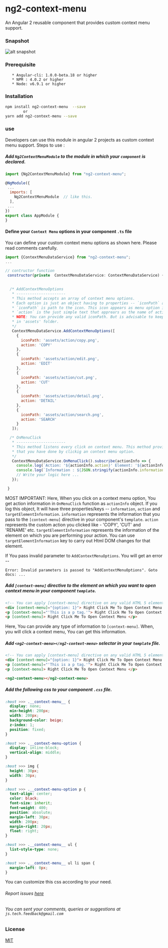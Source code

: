 # ng2-context-menu
An Angular 2 reusable component that provides custom context menu support.

### Snapshot
![alt snapshot](https://github.com/sauravgaursmith/ng2-context-menu/blob/master/ng2-context-menu.png)

### Prerequisite 
       * Angular-cli: 1.0.0-beta.18 or higher
       * NPM : 4.0.2 or higher
       * Node: v6.9.1 or higher

### Installation
```sh
npm install ng2-context-menu  --save
        or
yarn add ng2-context-menu --save
```
### use

Developers can use this module in angular 2 projects as custom context menu support.
Steps to use :

##### Add `Ng2ContextMenuModule` to the module in which your `component` is declared.

```js
import {Ng2ContextMenuModule} from "ng2-context-menu";

@NgModule({
 ...
  imports: [
    Ng2ContextMenuModule  // like this.
  ],
 ...
})
export class AppModule {
}

```
#### Define your `Context Menu` options in your component `.ts` file
You can define your custom context menu options as shown here. Please read comments carefully.
 ```js
 import {ContextMenuDataService} from "ng2-context-menu";
 ...
 
 // contructor function 
  constructor(private  ContextMenuDataService: ContextMenuDataService) {

  
   /* AddContextMenuOptions 
    * ----------------------
    * This method accepts an array of context menu options. 
    * Each option is just an object having to properties -- `iconPath` and `action`.
    * `iconPath` is path to the icon. This icon appears as menu option image/icon.
    * `action` is the just simple text that apprears as the name of action.
    * NOTE: You can provide any valid iconPath. But is advisable to keep your images/icons
    * in 'assets' folder.  
    */
    ContextMenuDataService.AddContextMenuOptions([
      {
        iconPath: 'assets/action/copy.png',
        action: 'COPY'
      },
      {
        iconPath: 'assets/action/edit.png',
        action: 'EDIT'
      },
      {
        iconPath: 'assets/action/cut.png',
        action: 'CUT'
      },
      {
        iconPath: 'assets/action/detail.png',
        action: 'DETAIL'
      },
      {
        iconPath: 'assets/action/search.png',
        action: 'SEARCH'
      }
    ]);

   /* OnMenuClick 
    * ----------------------
    * This method listens every click on context menu. This method provides action information 
    * that you have done by clickig an context menu option.
    */
    ContextMenuDataService.OnMenuClick().subscribe(actionInfo => {
      console.log(`Action: '${actionInfo.action}' Element: '${actionInfo.targetElementInformation.nodeName}'`);
      console.log(`Information : ${JSON.stringify(actionInfo.information)}`);
      // Write your logic here ...
    });

  }
 
 ```
 MOST IMPORTANT: Here, When you click on a context menu option, You get action information in `OnMenuClick` function
 as `actionInfo` object. If you log this object, It will have three properties/keys -- `information`, `action`
 and `targetElementInformation`. `information` represents the information that you pass to the `[context-menu]` 
 directive in your component's `template`. `action` represents the custom action you clicked like - 'COPY', 'CUT' and
 'RENAME' etc. `targetElementInformation` represents the information of the element on which you are performing your 
 action. You can use `targetElementInformation` key to carry out Html DOM changes for that element.
 
 If You pass invalid parameter to `AddContextMenuOptions`. You will get an error --
 ```text
 Error: Invalid parameters is passed to "AddContextMenuOptions". Goto docs: ...
 ```
 
##### Add `[context-menu]` directive to the element on which you want to open context menu in your component `template`. 

```html
<!-- You can apply [context-menu] directive on any valid HTML 5 element -->
<div [context-menu]="{option: 1}"> Right Click Me To Open Context Menu </div>
<p [context-menu]="'This is a p tag.'"> Right Click Me To Open Context Menu </p>
<p [context-menu]> Right Click Me To Open Context Menu </p>
 ```
Here, You can provide any type of information to `[context-menu]`. When, you will click a context menu, You can get this     information. 

##### Add `<ng2-context-menu></ng2-context-menu>` selector in your `template` file. 

```html
<!-- You can apply [context-menu] directive on any valid HTML 5 element -->
<div [context-menu]="{option: 1}"> Right Click Me To Open Context Menu </div>
<p [context-menu]="'This is a p tag.'"> Right Click Me To Open Context Menu </p>
<p [context-menu]> Right Click Me To Open Context Menu </p>

<ng2-context-menu></ng2-context-menu>
 ```
 
##### Add the following css to your component `.css` file. 
```css
:host >>> .__context-menu__ {
  display: none;
  min-height: 200px;
  width: 200px;
  background-color: beige;
  z-index: 1;
  position: fixed;
}

:host >>> .__context-menu-option {
  display: inline-block;
  vertical-align: middle;
}

:host >>> img {
  height: 30px;
  width: 30px;
}

:host >>> .__context-menu-option p {
  text-align: center;
  color: black;
  font-size: inherit;
  font-weight: 400;
  position: absolute;
  margin-left: 30px;
  width: 200px;
  margin-right: 20px;
  float: right;
}

:host >>> .__context-menu__ ul {
  list-style-type: none;
}

:host >>> .__context-menu__ ul li span {
  margin-left: 0px;
}

```
You can customize this css according to your need.

###### Report issues [here](https://github.com/sauravgaursmith/ng2-context-menu/issues)
###### You can sent your comments, queries or suggestions at `js.tech.feedback@gmail.com`

### License

[MIT](LICENSE)
